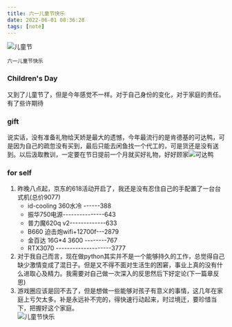 ```yaml
---
title: 六一儿童节快乐
date: 2022-06-01 08:36:28
tags: [note]
---
```

![儿童节](./ertong.png)
```  
六一儿童节快乐
```
<!-- more -->

### Children's Day
又到了儿童节了，但是今年感觉不一样。对于自己身份的变化，对于家庭的责任。有了些许期待  
### gift
说实话，没有准备礼物给天娇是最大的遗憾，今年最流行的是肯德基的可达鸭，可是因为自己的疏忽没有买到，最后只能去闲鱼找一个代工的，可是货还是没有送到。以后汲取教训，一定要在节日提前一个月就买好礼物，好好顾家![可达鸭](./11.gif)  
### for self  
1. 昨晚八点起，京东的618活动开启了，我还是没有忍住自己的手配置了一台台式机(总价9077) 
    - id-cooling 360水冷 ------388
    - 振华750电源---------------643
    - 普力魔620q v2-------------633
    - B660 迫击炮wifi+12700f---2879
    - 金百达 16G*4 3600 --------767
    - RTX3070 --------------------3777
2. 对于我自己而言，现在做python其实并不是一个能够持久的工作，总觉得自己缺少激情变成了混日子。但是又不得不面对生活生的困窘，事业上真的没有什么进取心及精力。我需要对自己做一次深入的反思然后下好定论(下一篇章反思)
3. 游戏圈应该是回不去了，但是想做一些能够对孩子有意义的事情，这几年在家庭上亏欠太多。补是永远补不完的，得快速行动起来，时过境迁，要珍惜当下，把握好这个家庭。  
![儿童节快乐](./22.webp) 